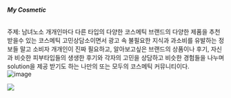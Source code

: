 ###### ***My Cosmetic***
주제: 남녀노소 개개인마다 다른 타입의 다양한 코스메틱 브랜드의 다양한 제품을 추천받을수 있는 코스메틱 고민상담소이면서 광고 속 불필요한 지식과 과소비를 유발하는 정보들 말고 소비자 개개인이 진짜 필요하고, 알아보고싶은 브랜드의 상품이나 후기, 자신과 비슷한 피부타입들의 생생한 후기와 각자의 고민을 상담하고 비슷한 경험들을 나누며 solution을 제공 받기도 하는 나만의 또는 모두의 코스메틱 커뮤니티이다.  
![image](https://user-images.githubusercontent.com/89372091/130537835-1f2aad06-83b1-458b-b452-3def9da10b38.png)

<image src="search.pstatic.net/common/?src=http%3A%2F%2Fshop1.phinf.naver.net%2F20210601_185%2F1622549002357WxgWE_JPEG%2F23684836045858687_527947691.jpg&type=sc960_832">
<!--
**gkflalee16/gkflalee16** is a ✨ _special_ ✨ repository because its `README.md` (this file) appears on your GitHub profile.

Here are some ideas to get you started:

- 🔭 I’m currently working on ...
- 🌱 I’m currently learning ...
- 👯 I’m looking to collaborate on ...
- 🤔 I’m looking for help with ...
- 💬 Ask me about ...
- 📫 How to reach me: ...
- 😄 Pronouns: ...
- ⚡ Fun fact: ...
-->
